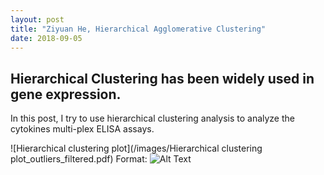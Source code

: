 ```yaml
---
layout: post
title: "Ziyuan He, Hierarchical Agglomerative Clustering"
date: 2018-09-05
---
```

## Hierarchical Clustering has been widely used in gene expression.
In this post, I try to use hierarchical clustering analysis to analyze the cytokines multi-plex ELISA assays.  

![Hierarchical clustering plot](/images/Hierarchical clustering plot_outliers_filtered.pdf)
Format: ![Alt Text](url)
